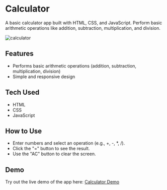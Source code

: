 # Calculator
A basic calculator app built with HTML, CSS, and JavaScript. Perform basic arithmetic operations like addition, subtraction, multiplication, and division.

![calculator](https://github.com/user-attachments/assets/15b190e5-35b1-4004-8540-5867ad45eaa4)


## Features
- Performs basic arithmetic operations (addition, subtraction, multiplication, division)
- Simple and responsive design

## Tech Used
- HTML
- CSS
- JavaScript

## How to Use
- Enter numbers and select an operation (e.g., +, -, *, /).
- Click the "=" button to see the result.
- Use the "AC" button to clear the screen.

## Demo
Try out the live demo of the app here: <a href="https://gregoriusgrd.github.io/calculator/">Calculator Demo</a>
